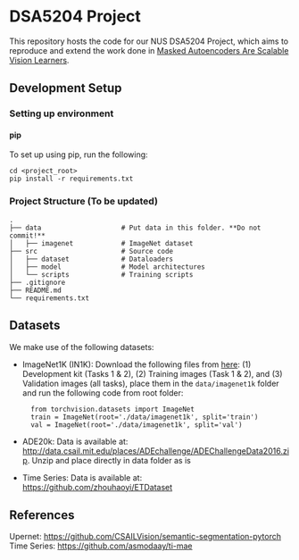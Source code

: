 # DSA5204 Project

This repository hosts the code for our NUS DSA5204 Project, which aims to reproduce and extend the work done in [Masked Autoencoders Are Scalable Vision Learners](https://arxiv.org/abs/2111.06377).

## Development Setup

### Setting up environment

#### pip

To set up using pip, run the following:

    cd <project_root>
    pip install -r requirements.txt

### Project Structure (To be updated)

    .
    ├── data                    # Put data in this folder. **Do not commit!**
    │   ├── imagenet            # ImageNet dataset
    ├── src                     # Source code
    │   ├── dataset             # Dataloaders
    │   ├── model               # Model architectures
    │   └── scripts             # Training scripts  
    ├── .gitignore
    ├── README.md
    └── requirements.txt

## Datasets

We make use of the following datasets:
- ImageNet1K (IN1K): Download the following files from [here](https://image-net.org/challenges/LSVRC/2012/2012-downloads.php): (1) Development kit (Tasks 1 & 2), (2) Training images (Task 1 & 2), and (3) Validation images (all tasks), place them in the `data/imagenet1k` folder and run the following code from root folder:

        from torchvision.datasets import ImageNet
        train = ImageNet(root='./data/imagenet1k', split='train')
        val = ImageNet(root='./data/imagenet1k', split='val')

- ADE20k: Data is available at: http://data.csail.mit.edu/places/ADEchallenge/ADEChallengeData2016.zip. Unzip and place directly in data folder as is
- Time Series: Data is available at: https://github.com/zhouhaoyi/ETDataset

## References 

Upernet: https://github.com/CSAILVision/semantic-segmentation-pytorch
Time Series: https://github.com/asmodaay/ti-mae
